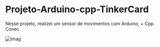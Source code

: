 # Projeto-Arduino-cpp-TinkerCard

  Nesse projeto, realizei um sensor de movimentos com Arduino, + Cpp. Conec
  
![imag](https://github.com/user-attachments/assets/a318b6ee-bb10-40b8-add4-95fb8471fec1)
